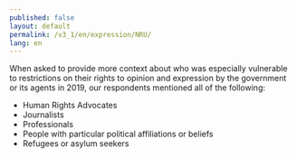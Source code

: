 ```yaml
---
published: false
layout: default
permalink: /v3_1/en/expression/NRU/
lang: en
---
```

When asked to provide more context about who was especially vulnerable to restrictions on their rights to opinion and expression by the government or its agents in 2019, our respondents mentioned all of the following:

-	Human Rights Advocates
-	Journalists
-	Professionals
-	People with particular political affiliations or beliefs
-	Refugees or asylum seekers


